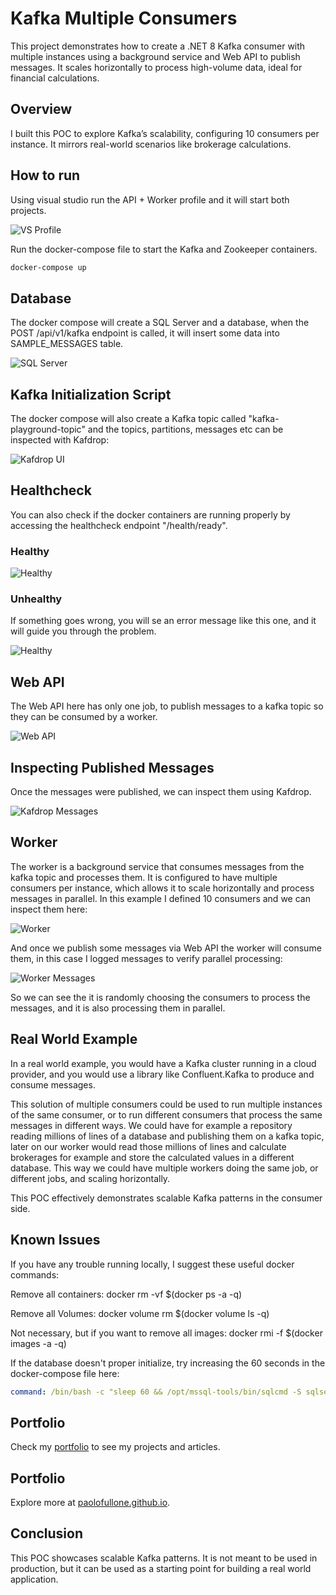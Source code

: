 # Kafka Multiple Consumers

This project demonstrates how to create a .NET 8 Kafka consumer with multiple instances using a background service and Web API to publish messages. It scales horizontally to process high-volume data, ideal for financial calculations.

## Overview

I built this POC to explore Kafka’s scalability, configuring 10 consumers per instance. It mirrors real-world scenarios like brokerage calculations.

## How to run

Using visual studio run the API + Worker profile and it will start both projects.

<img src="./images/vs_multiple_projects.png" alt="VS Profile"/>


Run the docker-compose file to start the Kafka and Zookeeper containers.

```bash
docker-compose up
```

## Database

The docker compose will create a SQL Server and a database, when the POST /api/v1/kafka endpoint is called, it will insert some data into SAMPLE_MESSAGES table.

<img src="./images/SQL_Server.png" alt="SQL Server"/>

## Kafka Initialization Script

The docker compose will also create a Kafka topic called "kafka-playground-topic" and the topics, partitions, messages etc can be inspected with Kafdrop:

<img src="./images/kafdrop.png" alt="Kafdrop UI"/>

## Healthcheck

You can also check if the docker containers are running properly by accessing the healthcheck endpoint "/health/ready".

### Healthy

<img src="./images/healthcheck_healthy.png" alt="Healthy"/>

### Unhealthy

If something goes wrong, you will se an error message like this one, and it will guide you through the problem.

<img src="./images/healthcheck_unhealthy.png" alt="Healthy"/>

## Web API

The Web API here has only one job, to publish messages to a kafka topic so they can be consumed by a worker.

<img src="./images/webapi.png" alt="Web API"/>

## Inspecting Published Messages

Once the messages were published, we can inspect them using Kafdrop.

<img src = "./images/kafdrop_partition.png" alt="Kafdrop Messages"/>

## Worker

The worker is a background service that consumes messages from the kafka topic and processes them. It is configured to have multiple consumers per instance, which allows it to scale horizontally and process messages in parallel. In this example I defined 10 consumers and we can inspect them here:

<img src="./images/worker_consumers.png" alt="Worker"/>

And once we publish some messages via Web API the worker will consume them, in this case I logged messages to verify parallel processing:

<img src="./images/worker-consuming.png" alt="Worker Messages"/>

So we can see the it is randomly choosing the consumers to process the messages, and it is also processing them in parallel.

## Real World Example

In a real world example, you would have a Kafka cluster running in a cloud provider, and you would use a library like Confluent.Kafka to produce and consume messages.

This solution of multiple consumers could be used to run multiple instances of the same consumer, or to run different consumers that process the same messages in different ways. We could have for example a repository reading millions of lines of a database and publishing them on a kafka topic, later on our worker would read those millions of lines and calculate brokerages for example and store the calculated values in a different database. This way we could have multiple workers doing the same job, or different jobs, and scaling horizontally.

This POC effectively demonstrates scalable Kafka patterns in the consumer side.

## Known Issues

If you have any trouble running locally, I suggest these useful docker commands:

Remove all containers:
docker rm -vf $(docker ps -a -q)

Remove all Volumes:
docker volume rm $(docker volume ls -q)

Not necessary, but if you want to remove all images:
docker rmi -f $(docker images -a -q)

If the database doesn't proper initialize, try increasing the 60 seconds in the docker-compose file here:

```yaml
command: /bin/bash -c "sleep 60 && /opt/mssql-tools/bin/sqlcmd -S sqlserver -U sa -P Password123! -d master -i tmp/init.sql"
```
## Portfolio

Check my [portfolio](https://paolofullone.github.io/) to see my projects and articles.

## Portfolio

Explore more at [paolofullone.github.io](https://paolofullone.github.io/).

## Conclusion

This POC showcases scalable Kafka patterns. It is not meant to be used in production, but it can be used as a starting point for building a real world application.